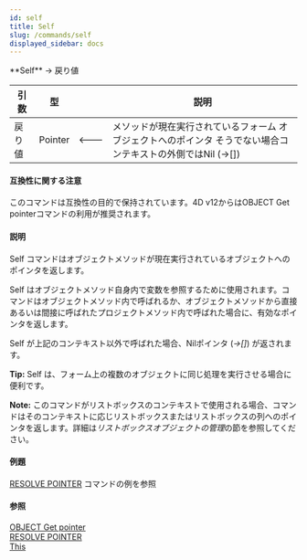 ```yaml
---
id: self
title: Self
slug: /commands/self
displayed_sidebar: docs
---
```


<!--REF #_command_.Self.Syntax-->**Self**  -> 戻り値<!-- END REF-->
<!--REF #_command_.Self.Params-->
| 引数 | 型 |  | 説明 |
| --- | --- | --- | --- |
| 戻り値 | Pointer | &#x1F850; | メソッドが現在実行されているフォーム オブジェクトへのポインタ そうでない場合コンテキストの外側ではNil (->[]) |

<!-- END REF-->

#### 互換性に関する注意 

<!--REF #_command_.Self.Summary-->このコマンドは互換性の目的で保持されています。<!-- END REF-->4D v12からはOBJECT Get pointerコマンドの利用が推奨されます。

#### 説明 

Self コマンドはオブジェクトメソッドが現在実行されているオブジェクトへのポインタを返します。

Self はオブジェクトメソッド自身内で変数を参照するために使用されます。コマンドはオブジェクトメソッド内で呼ばれるか、オブジェクトメソッドから直接あるいは間接に呼ばれたプロジェクトメソッド内で呼ばれた場合に、有効なポインタを返します。

Self が上記のコンテキスト以外で呼ばれた場合、Nilポインタ (*\->\[\]*) が返されます。

**Tip:** Self は、フォーム上の複数のオブジェクトに同じ処理を実行させる場合に便利です。

**Note:** このコマンドがリストボックスのコンテキストで使用される場合、コマンドはそのコンテキストに応じリストボックスまたはリストボックスの列へのポインタを返します。詳細は*リストボックスオブジェクトの管理*の節を参照してください。

#### 例題 

[RESOLVE POINTER](resolve-pointer.md "RESOLVE POINTER") コマンドの例を参照

#### 参照 

[OBJECT Get pointer](object-get-pointer.md)  
[RESOLVE POINTER](resolve-pointer.md)  
[This](this.md)  